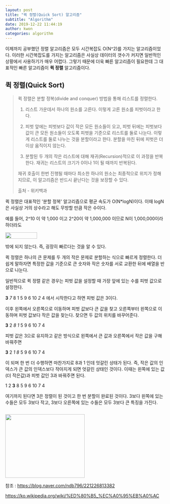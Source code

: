 ```yaml
---
layout: post
title: "퀵 정렬(Quick Sort) 알고리즘"
subtitle: "Algorithm"
date: 2019-12-22 11:44:19
author: kwon
categories: algorithm
---
```

이제까지 공부했던 정렬 알고리즘은 모두 시간복잡도 O(N^2)를 가지는 알고리즘이었다. 이러한 시간복잡도를 가지는 알고리즘은 사실상 데이터의 갯수가 커지면 일반적인 상황에서 사용하기가 매우 어렵다.  그렇기 때문에 더욱 빠른 알고리즘이 필요한데 그 대표적인 빠른 알고리즘이 **퀵 정렬** 알고리즘이다.

## 퀵 정렬(Quick Sort)
>퀵 정렬은 분할 정복(divide and conquer) 방법을 통해 리스트를 정렬한다.
>
>1. 리스트 가운데서 하나의 원소를 고른다. 이렇게 고른 원소를 피벗이라고 한다.
>
>2. 피벗 앞에는 피벗보다 값이 작은 모든 원소들이 오고, 피벗 뒤에는 피벗보다 값이 큰 모든 원소들이 오도록 피벗을 기준으로 리스트를 둘로 나눈다. 이렇게 리스트를 둘로 나누는 것을 분할이라고 한다. 분할을 마친 뒤에 피벗은 더 이상 움직이지 않는다.
>
>3. 분할된 두 개의 작은 리스트에 대해 재귀(Recursion)적으로 이 과정을 반복한다. 재귀는 리스트의 크기가 0이나 1이 될 때까지 반복된다.
>
>재귀 호출이 한번 진행될 때마다 최소한 하나의 원소는 최종적으로 위치가 정해지므로, 이 알고리즘은 반드시 끝난다는 것을 보장할 수 있다.
>
>출처 - 위키백과

퀵 정렬은 대표적인 '분할 정복' 알고리즘으로 평균 속도가 O(N*logN)이다. 이때 logN은 사실상 거의 상수라고 해도 무방할 만큼 작은 수이다.

예를 들어, 2^10 이 약 1,000 이고 2^20이 약 1,000,000 이므로 N이 1,000,000이라 하더라도 
<div style="width: 100px; height: 20px;">
    <img src="http://chart.apis.google.com/chart?cht=tx&chl=log_2N = 20"style="width: 100px
    ; height: 20px;" />
</div>

밖에 되지 않는다. 즉, 굉장히 빠르다는 것을 알 수 있다.

퀵 정렬은 하나의 큰 문제를 두 개의 작은 문제로 분할하는 식으로 빠르게 정렬한다. 더 쉽게 말하자면 특정한 값을 기준으로 큰 숫자와 작은 숫자를 서로 교환한 뒤에 배열을 반으로 나눈다.

일반적으로 퀵 정렬 같은 경우는 피벗 값을 설정할 때 가장 앞에 있는 수를 피벗 값으로 설정한다.

**3** *7* 8 1 5 9 6 10 *2* 4 에서 시작한다고 하면 피벗 값은 3이다.

이후 왼쪽에서 오른쪽으로 이동하며 피벗 값보다 큰 값을 찾고 오른쪽부터 왼쪽으로 이동하며 피벗 값보다 작은 값을 찾는다. 찾으면 두 값의 위치를 바꾸어준다.

**3** 2 *8 1* 5 9 6 10 7 4

피벗 값은 3으로 유지하고 같은 방식으로 왼쪽에서 큰 값과 오른쪽에서 작은 값을 구해 바꿔주면

**3** 2 *1 8* 5 9 6 10 7 4

이 되며 한 번 더 수행하면 마찬가지로 8과 1 인데 엇갈린 상태가 된다. 즉, 작은 값의 인덱스가 큰 값의 인덱스보다 작아지게 되면 엇갈린 상태인 것이다. 이때는 왼쪽에 있는 값(더 작은값)과 피벗 값인 3과 바꿔주면 된다.

1 2 **3** 8 5 9 6 10 7 4

여기까지 된다면 3은 정렬이 된 것이고 한 번 분할이 완료된 것이다. 3보다 왼쪽에 있는 수들은 모두 3보다 작고, 3보다 오른쪽에 있는 수들은 모두 3보다 큰 특징을 가진다.

```C++


```

<div style="width: 250px; height: 200px;">
    <img src="https://kyu9341.github.io/assets/quicksort.png" style="width: 250px
    ; height: 200px;">
</div>



참조 : <https://blog.naver.com/ndb796/221226813382>

<https://ko.wikipedia.org/wiki/%ED%80%B5_%EC%A0%95%EB%A0%AC>
